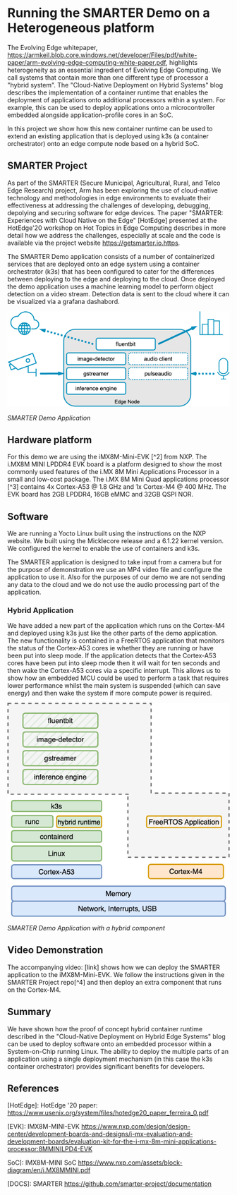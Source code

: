 # Running the SMARTER Demo on a Heterogeneous platform


The Evolving Edge whitepaper, https://armkeil.blob.core.windows.net/developer/Files/pdf/white-paper/arm-evolving-edge-computing-white-paper.pdf, highlights heterogeneity as an essential ingredient of Evolving Edge Computing. We call systems that contain more than one different type of processor a "hybrid system". The "Cloud-Native Deployment on Hybrid Systems" blog describes the implementation of a container runtime that enables the deployment of applications onto additional processors within a system.  For example, this can be used to deploy applications onto a microcontroller embedded alongside application-profile cores in an SoC.

In this project we show how this new container runtime can be used to extend an existing application that is deployed using k3s (a container orchestrator) onto an edge compute node based on a hybrid SoC.

## SMARTER Project

As part of the SMARTER (Secure Municipal, Agricultural, Rural, and Telco Edge Research) project, Arm has been exploring the use of cloud-native technology and methodologies in edge environments to evaluate their effectiveness at addressing the challenges of developing, debugging, depolying and securing software for edge devices. The paper "SMARTER: Experiences with Cloud Native on the Edge" [HotEdge] presented at the HotEdge'20 workshop on Hot Topics in Edge Computing describes in more detail how we address the challenges, especially at scale and the code is available via the project website https://getsmarter.io.https. 


The SMARTER Demo application consists of a number of containerized services that are deployed onto an edge system using a container orchestrator (k3s) that has been configured to cater for the differences between deploying to the edge and deploying to the cloud. Once deployed the demo application uses a machine learning model to perform object detection on a video stream. Detection data is sent to the cloud where it can be visualized via a grafana dashabord. 

![Smarter Demo Application][demoapp]

*SMARTER Demo Application*

## Hardware platform

For this demo we are using the iMX8M-Mini-EVK [^2] from NXP. The i.MX8M MINI LPDDR4 EVK board is a platform designed to show the most commonly used features of the i.MX 8M Mini Applications Processor in a small and low-cost package. The i.MX 8M Mini Quad applications processor [^3] contains 4x Cortex-A53 @ 1.8 GHz and 1x Cortex-M4 @ 400 MHz.  The EVK board has 2GB LPDDR4, 16GB eMMC and 32GB QSPI NOR. 

## Software

We are running a Yocto Linux built using the instructions on the NXP website. We built using the   Micklecore release and a 6.1.22 kernel version. We configured the kernel to enable the use of containers and k3s.

The SMARTER application is designed to take input from a camera but for the purpose of demonstration we use an MP4 video file and configure the application to use it. Also for the purposes of our demo we are not sending any data to the cloud and we do not use the audio processing part of the application. 

### Hybrid Application 
We have added a new part of the application which runs on the Cortex-M4 and deployed using k3s just like the other parts of the demo application. The new functionality is contained in a FreeRTOS application that monitors the status of the Cortex-A53 cores ie whether they are running or have been put into sleep mode. If the application detects that the Cortex-A53 cores have been put into sleep mode then it will wait for ten seconds and then wake the Cortex-A53 cores via a specific interrupt. This allows us to show how an embedded MCU could be used to perform a task that requires lower performance whilst the main system is suspended (which can save energy) and then wake the system if more compute power is required.


![Hybrid Smarter Demo Application][hybriddemoapp]

*SMARTER Demo Application with a hybrid component*

## Video Demonstration 

The accompanying video: [link] shows how we can deploy the SMARTER application to the iMX8M-Mini-EVK. We follow the instructions given in the SMARTER Project repo[^4] and then deploy an extra component that runs on the Cortex-M4.


## Summary

We have shown how the proof of concept hybrid container runtime described in the "Cloud-Native Deployment on Hybrid Edge Systems" blog can be used to deploy software onto an embedded processor within a System-on-Chip running Linux. The ability to deploy the multiple parts of an application using a single deployment mechanism (in this case the k3s container orchestrator) provides significant benefits for developers.




## References


[HotEdge]: HotEdge '20 paper: https://www.usenix.org/system/files/hotedge20_paper_ferreira_0.pdf

[EVK]: IMX8M-MINI-EVK https://www.nxp.com/design/design-center/development-boards-and-designs/i-mx-evaluation-and-development-boards/evaluation-kit-for-the-i-mx-8m-mini-applications-processor:8MMINILPD4-EVK

SoC]: IMX8M-MINI SoC https://www.nxp.com/assets/block-diagram/en/i.MX8MMINI.pdf

[DOCS]: SMARTER https://github.com/smarter-project/documentation

[demoapp]: images/smarter.drawio.png "SMARTER Demo Application"

[hybriddemoapp]: images/hybrid_smarter.drawio.png "Hybrid SMARTER Demo Application"


